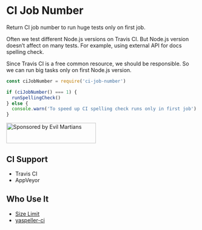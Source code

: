 # CI Job Number

Return CI job number to run huge tests only on first job.

Often we test different Node.js versions on Travis CI.
But Node.js version doesn’t affect on many tests. For example, using
external API for docs spelling check.

Since Travis CI is a free common resource, we should be responsible.
So we can run big tasks only on first Node.js version.

```js
const ciJobNumber = require('ci-job-number')

if (ciJobNumber() === 1) {
  runSpellingCheck()
} else {
  console.warn('To speed up CI spelling check runs only in first job')
}
```

<a href="https://evilmartians.com/?utm_source=ci-job-number">
  <img src="https://evilmartians.com/badges/sponsored-by-evil-martians.svg"
       alt="Sponsored by Evil Martians" width="236" height="54">
</a>

## CI Support

* Travis CI
* AppVeyor

## Who Use It

* [Size Limit](https://github.com/ai/size-limit)
* [yaspeller-ci](https://github.com/ai/yaspeller-ci)

